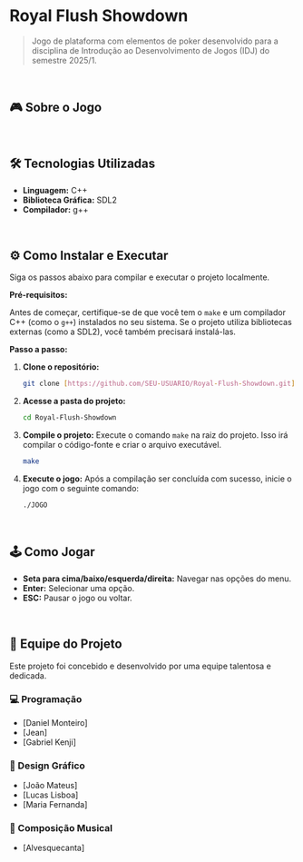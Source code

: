 # Royal Flush Showdown

> Jogo de plataforma com elementos de poker desenvolvido para a disciplina de Introdução ao Desenvolvimento de Jogos (IDJ) do semestre 2025/1.

<br>

## 🎮 Sobre o Jogo


<br>

## 🛠️ Tecnologias Utilizadas

* **Linguagem:** C++
* **Biblioteca Gráfica:** SDL2
* **Compilador:** g++

<br>

## ⚙️ Como Instalar e Executar

Siga os passos abaixo para compilar e executar o projeto localmente.

**Pré-requisitos:**

Antes de começar, certifique-se de que você tem o `make` e um compilador C++ (como o `g++`) instalados no seu sistema. Se o projeto utiliza bibliotecas externas (como a SDL2), você também precisará instalá-las.

**Passo a passo:**

1.  **Clone o repositório:**
    ```bash
    git clone [https://github.com/SEU-USUARIO/Royal-Flush-Showdown.git](https://github.com/SEU-USUARIO/Royal-Flush-Showdown.git)
    ```

2.  **Acesse a pasta do projeto:**
    ```bash
    cd Royal-Flush-Showdown
    ```

3.  **Compile o projeto:**
    Execute o comando `make` na raiz do projeto. Isso irá compilar o código-fonte e criar o arquivo executável.
    ```bash
    make
    ```

4.  **Execute o jogo:**
    Após a compilação ser concluída com sucesso, inicie o jogo com o seguinte comando:
    ```bash
    ./JOGO
    ```

<br>

## 🕹️ Como Jogar

* **Seta para cima/baixo/esquerda/direita:** Navegar nas opções do menu.
* **Enter:** Selecionar uma opção.
* **ESC:** Pausar o jogo ou voltar.

<br>

## 👥 Equipe do Projeto

Este projeto foi concebido e desenvolvido por uma equipe talentosa e dedicada.

### 💻 Programação
* [Daniel Monteiro]
* [Jean]
* [Gabriel Kenji]

### 🎨 Design Gráfico
* [João Mateus]
* [Lucas Lisboa]
* [Maria Fernanda]
### 🎵 Composição Musical
* [Alvesquecanta]
